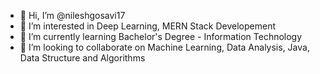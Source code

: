 - 👋 Hi, I’m @nileshgosavi17
- 👀 I’m interested in Deep Learning, MERN Stack Developement
- 🌱 I’m currently learning Bachelor's Degree - Information Technology
- 💞️ I’m looking to collaborate on Machine Learning, Data Analysis, Java, Data Structure and Algorithms

